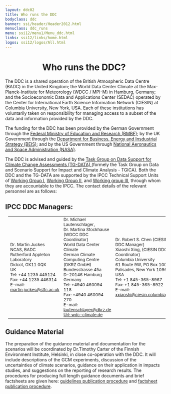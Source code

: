 ```yaml
---
layout: ddc02
title: Who runs the DDC
bodyclass: ddc
banner: ssi/header/Header2012.html
menuclass: ddc_runs
menu: ssi12/menu1/Menu_ddc.html
links: ssi12/links/home.html
logos: ssi12/logos/All.html
---
```

<div id="pagetitle">
  <h1 align="center">Who runs the DDC?</h1>
</div>

  <!-- End of Page Title Block -->

<div id="content">  
  <p></p>
  
  
  <p> The DDC is a shared operation of the British Atmospheric Data Centre
  (BADC) in the United Kingdom; the World Data Center Climate at the
  Max-Planck-Institute for Meteorology (WDCC / MPI-M) in Hamburg, Germany;
  and the Socioeconomic Data and Applications Center (SEDAC) operated by
  the Center for International Earth Science Information Network (CIESIN)
  at Columbia University, New York, USA. Each of these institutions has
  voluntarily taken on responsibility for managing access to a subset of
  the data and information provided by the DDC.</p>
  <!--  The Data Distribution Centre was designated by the XIIIth IPCC Plenary as a joint enterprise to
  be run by the Deutsches Klimarechenzentrum (DKRZ/MPI) in Hamburg, Germany, and the British Atmospheric
  Data Centre (BADC) in Didcot, UK. DKRZ has taken primary responsibility
  to acquire, process and archive the relevant GCM data, while BADC has taken responsibility to collate
  the baseline climate data, the socio-economic scenarios and to produce a CD-ROM. This CD-ROM will
  contain all of these data as well as aggregate fields from the GCMs and an illustrated on-line
  tutorial. -->
  
  
  <p> The funding for the DDC has been provided by the German Government through the
  <a href="http://www.bmbf.de">Federal Ministry of Education and Research (BMBF)</a>;
  by the UK Government through the
<a href="https://www.gov.uk/government/organisations/department-for-business-energy-and-industrial-strategy">Department for Business, Energy and Insdustrial Strategy (BEIS)</a>; and by the US Government through
  <a href="http://www.nasa.gov">National Aeronautics
  and Space Administration (NASA)</a>.
  </p>
  
  <p> The DDC is advised and guided by the
<a href="https://www.ipcc.ch/data/"> Task Group on Data Support for Climate Change Assessments (TG-DATA)
</a>
(formely the Task Group on Data and Scenario Support for Impact and Climate Analysis - TGICA).
  Both the DDC and the TG-DATA are supported by the IPCC
  Technical Support Units of <a class="IPCC" href="http://www.ipcc.ch/working-group/wg1/">Working Group
  I</a>, <a class="IPCC" href="http://www.ipcc.ch/working-group/wg2/">Working Group II</a>, and <a class="IPCC" href="http://www.ipcc.ch/working-group/wg3/">Working group III</a>, through whom they are accountable to the IPCC. The contact details of the relevant personnel
  are as follows:</p>
  
  <h2> IPCC DDC Managers:</h2>
  
  <table width="85%" style="font-size:95%;position:relative;left:.7em;" border="0" align="center" cellpadding="0" cellspacing="0">
  <tr>
  <td width="33%">Dr. Martin Juckes<br/>
  NCAS, BADC<br/>
  Rutherford Appleton Laboratory<br/>
  Didcot, OX11 0QX<br/>
  UK<br/>
  Tel: +44 1235 445124<br/>
  Fax: +44 1235 446314<br/>
  E-mail: <a href="mailto:martin.juckes@stfc.ac.uk">martin.juckes@stfc.ac.uk</a>
  </td>
  <td width="33%">Dr. Michael Lautenschlager,<br/>
Dr. Martina Stockhause (WDCC DDC Coordinator) <br/>
World Data Center Climate <br/>
German Climate Computing Centre (DKRZ GmbH) <br/>
Bundesstrasse 45a <br/>
D-20146 Hamburg <br/>
Germany <br/>
Tel: +4940 460094 118 <br/>
Fax: +4940 460094 270 <br/>
E-mail: <a href="mailto:lautenschlager@dkrz.de">lautenschlager@dkrz.de</a>  <br/>
<a href="http://wdc-climate.de">Url: wdc-climate.de</a> <br/>
  </td>
  <td width="33%">Dr. Robert S. Chen (CIESIN DDC Manager)<br/>
  Xiaoshi Xing,  (CIESIN DDC Coordinator) <br/>
  Columbia University <br/>
  61 Route 9W, PO Box 1000 <br/>
  Palisades, New York 10964 <br/>
  USA <br/>
  Tel: +1 845-365-8967 <br/>
  Fax: +1 845-365-8922 <br/>
  E-mail: <a href="mailto:xxiaoshi@ciesin.columbia.edu">xxiaoshi@ciesin.columbia.edu</a>
  </td>
  </tr>
  </table>
  
  <h2>Guidance Material</h2>
  
  <p>The preparation of the guidance material and documentation
  for the scenarios will be coordinated by Dr.Timothy Carter of
  the Finnish Environment Institute, Helsinki, in close co-operation
  with the DDC. It will include descriptions of the GCM experiments,
  discussion of the uncertainties of climate scenarios, guidance
  on their application in impacts studies, and suggestions on the
  reporting of research results. The procedures for producing full length guidance documents and brief factsheets are given here: <a href="/docs/guidelines_process_document_Oct2011.pdf">guidelines publication procedure</a> and <a href="/docs/fact_sheets_process_document_Oct2011.pdf">factsheet publication procedure</a>.</p>
  
  
</div> 
  
  <!-- end of center column -->
